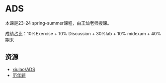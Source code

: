 # ADS
本课是23-24 spring-summer课程，由王灿老师授课。

成绩占比：10%Exercise + 10% Discussion + 30%lab + 10% midexam + 40%期末

## 资源
- [xiulao/ADS](https://note.isshikih.top/cour_note/D2CX_AdvancedDataStructure/)
- [历年题](https://github.com/RyanFcr/ZJU_Course/tree/main/%E5%A4%A7%E4%BA%8C%E6%98%A5%E5%A4%8F/%E9%AB%98%E7%BA%A7%E6%95%B0%E6%8D%AE%E7%BB%93%E6%9E%84%E4%B8%8E%E7%AE%97%E6%B3%95%E5%88%86%E6%9E%90ADS)
